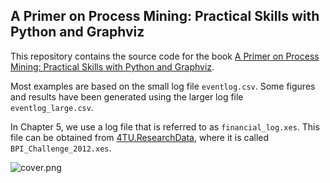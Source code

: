 ## A Primer on Process Mining: Practical Skills with Python and Graphviz

This repository contains the source code for the book [A Primer on Process Mining: Practical Skills with Python and Graphviz](https://www.springer.com/gp/book/9783319564265).

Most examples are based on the small log file `eventlog.csv`. Some figures and results have been generated using the larger log file `eventlog_large.csv`.

In Chapter 5, we use a log file that is referred to as `financial_log.xes`. This file can be obtained from [4TU.ResearchData](https://data.4tu.nl/repository/uuid:3926db30-f712-4394-aebc-75976070e91f), where it is called `BPI_Challenge_2012.xes`.

![cover.png](https://raw.githubusercontent.com/diogoff/primer-process-mining/master/cover.png)

